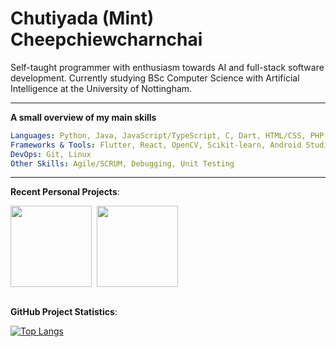 # Chutiyada (Mint) Cheepchiewcharnchai

Self-taught programmer with enthusiasm towards AI and full-stack software development. Currently studying BSc Computer Science with Artificial Intelligence at the University of Nottingham.

---

**A small overview of my main skills**

```yaml
Languages: Python, Java, JavaScript/TypeScript, C, Dart, HTML/CSS, PHP
Frameworks & Tools: Flutter, React, OpenCV, Scikit-learn, Android Studio
DevOps: Git, Linux
Other Skills: Agile/SCRUM, Debugging, Unit Testing
```

---

**Recent Personal Projects**:

<a href="https://github.com/MintyYami/transportation-booking-chatbot" style="text-decoration:none">
  <img height=130 align="center" src="https://github-readme-stats.vercel.app/api/pin/?username=MintyYami&repo=transportation-booking-chatbot&theme=tokyonight"/></a>&nbsp
<a href="https://github.com/MintyYami/audiobook-player" style="text-decoration:none">
  <img height=130 align="center" src="https://github-readme-stats.vercel.app/api/pin/?username=MintyYami&repo=audiobook-player&theme=tokyonight"/>
</a><br><br>

**GitHub Project Statistics**:

[![Top Langs](https://github-readme-stats.vercel.app/api/top-langs/?username=MintyYami&theme=tokyonight)](https://github.com/anuraghazra/github-readme-stats)
